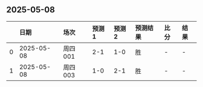 

## 2025-05-08

|    | 日期         | 场次    | 预测1   | 预测2   | 预测结果   | 比分   | 结果   |
|---:|:-----------|:------|:------|:------|:-------|:-----|:-----|
|  0 | 2025-05-08 | 周四001 | 2-1   | 1-0   | 胜      | -    | -    |
|  1 | 2025-05-08 | 周四003 | 1-0   | 2-1   | 胜      | -    | -    |

